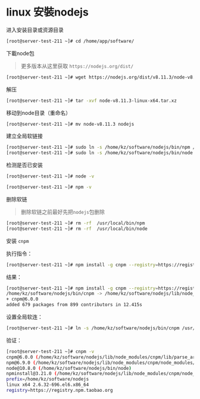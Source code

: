 # linux 安裝nodejs

进入安装目录或资源目录
```bash
[root@server-test-211 ~]# cd /home/app/software/
```

下載node包

> 更多版本从这里获取 `https://nodejs.org/dist/`

```bash
[root@server-test-211 ~]# wget https://nodejs.org/dist/v8.11.3/node-v8.11.3-linux-x64.tar.xz
```

解压

```bash
[root@server-test-211 ~]# tar -xvf node-v8.11.3-linux-x64.tar.xz
```

移动到node目录（重命名）

```bash
[root@server-test-211 ~]# mv node-v8.11.3 nodejs
```

建立全局软链接

```bash
[root@server-test-211 ~]# sudo ln -s /home/kz/software/nodejs/bin/npm /usr/local/bin/npm
[root@server-test-211 ~]# sudo ln -s /home/kz/software/nodejs/bin/node /usr/local/bin/node
```

检测是否已安装
```bash
[root@server-test-211 ~]# node -v

[root@server-test-211 ~]# npm -v
```

删除软链

> 删除软链之前最好先把`nodejs`包删除

```bash
[root@server-test-211 ~]# rm -rf  /usr/local/bin/npm
[root@server-test-211 ~]# rm -rf  /usr/local/bin/node
```

安装 `cnpm`

执行指令：
```bash
[root@server-test-211 ~]# npm install -g cnpm --registry=https://registry.npm.taobao.org
```

结果：
```bash
[root@server-test-211 ~]# npm install -g cnpm --registry=https://registry.npm.taobao.org
/home/kz/software/nodejs/bin/cnpm -> /home/kz/software/nodejs/lib/node_modules/cnpm/bin/cnpm
+ cnpm@6.0.0
added 679 packages from 899 contributors in 12.415s

```

设置全局软连：

```bash
[root@server-test-211 ~]# ln -s /home/kz/software/nodejs/bin/cnpm /usr/local/bin/cnpm

```

验证：

```bash
[root@server-test-211 ~]# cnpm -v
cnpm@6.0.0 (/home/kz/software/nodejs/lib/node_modules/cnpm/lib/parse_argv.js)
npm@6.9.0 (/home/kz/software/nodejs/lib/node_modules/cnpm/node_modules/npm/lib/npm.js)
node@10.8.0 (/home/kz/software/nodejs/bin/node)
npminstall@3.21.0 (/home/kz/software/nodejs/lib/node_modules/cnpm/node_modules/npminstall/lib/index.js)
prefix=/home/kz/software/nodejs 
linux x64 2.6.32-696.el6.x86_64 
registry=https://registry.npm.taobao.org
```